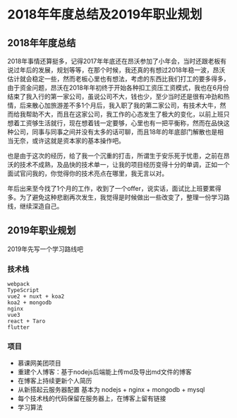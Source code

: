 # 2018年年度总结及2019年职业规划

## 2018年年度总结

​2018年事情还算挺多，记得2017年年底还在昂沃参加了小年会，当时还跟老板有说过年后的发展，规划等等，在那个时候，我还真的有想过2018年稳一波，昂沃估计就会稳定一些，然而老板心里也有想法，考虑的东西比我们打工的要多得多，由于资金问题，昂沃在2018年年初终于开始各种扣工资压工资模式，我也在6月份结束了我入行的第一家公司，虽说公司不大，钱也少，至少当时还是很有冲劲和热情，后来散心加旅游差不多1个月后，我入职了我的第二家公司，有技术大牛，然而给我帮助不大，而且在这家公司，我工作的心态发生了极大的变化，以前上班只想着工资够生活就行，现在想着钱一定要够，心里也有一把平衡称，然而在品快这种公司，同事与同事之间并没有太多的话可聊，而且18年的年底部门解散也是相当无奈，或许这就是资本家的基本操作吧。

​也是由于这次的经历，给了我一个沉重的打击，所谓生于安乐死于忧患，之前在昂沃的技术不成熟，及品快的技术单一，让我的项目经历变得十分的单调，正如一个面试官问我的，你觉得你的技术亮点在哪里，我无言以对。

​年后出来至今找了1个月的工作，收到了一个offer，说实话，面试比上班要累得多。为了避免这种悲剧再次发生，我觉得是时候做出一些改变了，整理一份学习路线，继续深造自己。

## 2019年职业规划

​2019年先写一个学习路线吧

### 技术栈

```
webpack
TypeScript
vue2 + nuxt + koa2 
koa2 + mongodb
nginx
vue3
react + Taro
flutter
```

### 项目

- 慕课网美团项目
- 重建个人博客：基于nodejs后端能上传md及导出md文件的博客
- 在博客上持续更新个人简历
- 从新搭起云服务器配置 基本为 nodejs + nginx + mongodb + mysql
- 每个技术栈的代码保留在服务器上，在博客上留有链接
- 学习算法
